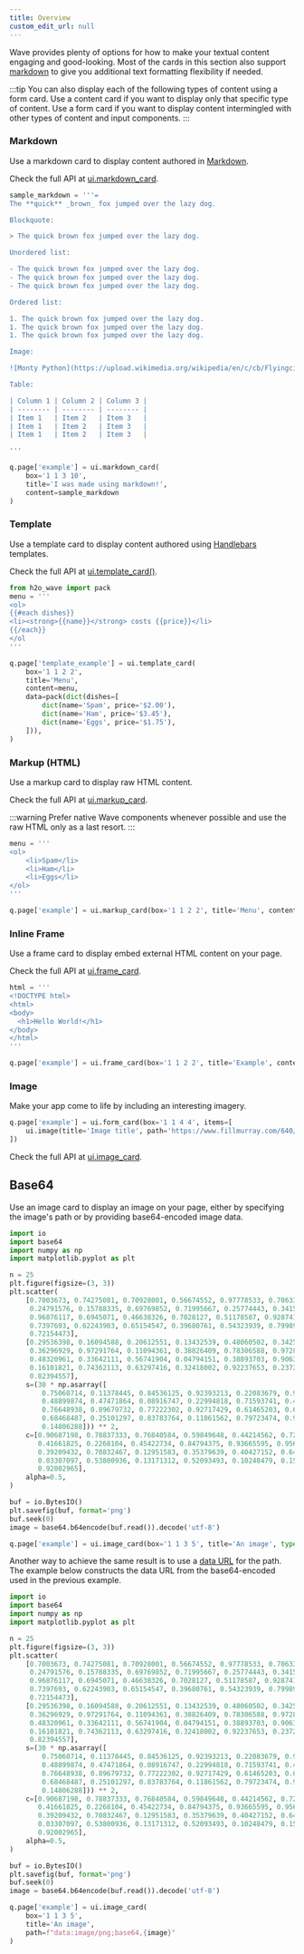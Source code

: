 ```yaml
---
title: Overview
custom_edit_url: null
---
```


Wave provides plenty of options for how to make your textual content engaging and good-looking. Most of the cards in this section also support [markdown](https://guides.github.com/features/mastering-markdown/) to give you additional text formatting flexibility if needed.

:::tip
You can also display each of the following types of content using a form card. Use a content card if you want to display only that specific type of content. Use a form card if you want to display content intermingled with other types of content and input components.
:::

### Markdown

Use a markdown card to display content authored in [Markdown](https://guides.github.com/features/mastering-markdown/).

Check the full API at [ui.markdown_card](/docs/api/ui#markdown_card).

```py
sample_markdown = '''=
The **quick** _brown_ fox jumped over the lazy dog.

Blockquote:

> The quick brown fox jumped over the lazy dog.

Unordered list:

- The quick brown fox jumped over the lazy dog.
- The quick brown fox jumped over the lazy dog.
- The quick brown fox jumped over the lazy dog.

Ordered list:

1. The quick brown fox jumped over the lazy dog.
1. The quick brown fox jumped over the lazy dog.
1. The quick brown fox jumped over the lazy dog.

Image:

![Monty Python](https://upload.wikimedia.org/wikipedia/en/c/cb/Flyingcircus_2.jpg)

Table:

| Column 1 | Column 2 | Column 3 |
| -------- | -------- | -------- |
| Item 1   | Item 2   | Item 3   |
| Item 1   | Item 2   | Item 3   |
| Item 1   | Item 2   | Item 3   |

'''

q.page['example'] = ui.markdown_card(
    box='1 1 3 10',
    title='I was made using markdown!',
    content=sample_markdown
)
```

### Template

Use a template card to display content authored using [Handlebars](https://handlebarsjs.com/guide/) templates.

Check the full API at [ui.template_card()](/docs/api/ui#template_card).

```py
from h2o_wave import pack
menu = '''
<ol>
{{#each dishes}}
<li><strong>{{name}}</strong> costs {{price}}</li>
{{/each}}
</ol
'''

q.page['template_example'] = ui.template_card(
    box='1 1 2 2',
    title='Menu',
    content=menu,
    data=pack(dict(dishes=[
        dict(name='Spam', price='$2.00'),
        dict(name='Ham', price='$3.45'),
        dict(name='Eggs', price='$1.75'),
    ])),
)
```

### Markup (HTML)

Use a markup card to display raw HTML content.

Check the full API at [ui.markup_card](/docs/api/ui#markup_card).

:::warning
Prefer native Wave components whenever possible and use the raw HTML only as a last resort.
:::

```py
menu = '''
<ol>
    <li>Spam</li>
    <li>Ham</li>
    <li>Eggs</li>
</ol>
'''

q.page['example'] = ui.markup_card(box='1 1 2 2', title='Menu', content=menu)
```

### Inline Frame

Use a frame card to display embed external HTML content on your page.

Check the full API at [ui.frame_card](/docs/api/ui#frame_card).

```py
html = '''
<!DOCTYPE html>
<html>
<body>
  <h1>Hello World!</h1>
</body>
</html>
'''

q.page['example'] = ui.frame_card(box='1 1 2 2', title='Example', content=html)
```

### Image

Make your app come to life by including an interesting imagery.

```py
q.page['example'] = ui.form_card(box='1 1 4 4', items=[
    ui.image(title='Image title', path='https://www.fillmurray.com/640/360'),
])
```

Check the full API at [ui.image_card](/docs/api/ui#image_card).

## Base64

Use an image card to display an image on your page, either by specifying the image's path or by providing base64-encoded image data.

```py
import io
import base64
import numpy as np
import matplotlib.pyplot as plt

n = 25
plt.figure(figsize=(3, 3))
plt.scatter(
    [0.7003673, 0.74275081, 0.70928001, 0.56674552, 0.97778533, 0.70633485,
     0.24791576, 0.15788335, 0.69769852, 0.71995667, 0.25774443, 0.34154678,
     0.96876117, 0.6945071, 0.46638326, 0.7028127, 0.51178587, 0.92874137,
     0.7397693, 0.62243903, 0.65154547, 0.39680761, 0.54323939, 0.79989953,
     0.72154473],
    [0.29536398, 0.16094588, 0.20612551, 0.13432539, 0.48060502, 0.34252181,
     0.36296929, 0.97291764, 0.11094361, 0.38826409, 0.78306588, 0.97289726,
     0.48320961, 0.33642111, 0.56741904, 0.04794151, 0.38893703, 0.90630365,
     0.16101821, 0.74362113, 0.63297416, 0.32418002, 0.92237653, 0.23722644,
     0.82394557],
    s=(30 * np.asarray([
        0.75060714, 0.11378445, 0.84536125, 0.92393213, 0.22083679, 0.93305388,
        0.48899874, 0.47471864, 0.08916747, 0.22994818, 0.71593741, 0.49612616,
        0.76648938, 0.89679732, 0.77222302, 0.92717429, 0.61465203, 0.60906377,
        0.68468487, 0.25101297, 0.83783764, 0.11861562, 0.79723474, 0.94900427,
        0.14806288])) ** 2,
    c=[0.90687198, 0.78837333, 0.76840584, 0.59849648, 0.44214562, 0.72303802,
       0.41661825, 0.2268104, 0.45422734, 0.84794375, 0.93665595, 0.95603618,
       0.39209432, 0.70832467, 0.12951583, 0.35379639, 0.40427152, 0.6485339,
       0.03307097, 0.53800936, 0.13171312, 0.52093493, 0.10248479, 0.15798038,
       0.92002965],
    alpha=0.5,
)

buf = io.BytesIO()
plt.savefig(buf, format='png')
buf.seek(0)
image = base64.b64encode(buf.read()).decode('utf-8')

q.page['example'] = ui.image_card(box='1 1 3 5', title='An image', type='png', image=image)
```

Another way to achieve the same result is to use a [data URL](https://developer.mozilla.org/en-US/docs/Web/HTTP/Basics_of_HTTP/Data_URIs) for the path. The example below constructs the data URL from the base64-encoded used in the previous example.

```py
import io
import base64
import numpy as np
import matplotlib.pyplot as plt

n = 25
plt.figure(figsize=(3, 3))
plt.scatter(
    [0.7003673, 0.74275081, 0.70928001, 0.56674552, 0.97778533, 0.70633485,
     0.24791576, 0.15788335, 0.69769852, 0.71995667, 0.25774443, 0.34154678,
     0.96876117, 0.6945071, 0.46638326, 0.7028127, 0.51178587, 0.92874137,
     0.7397693, 0.62243903, 0.65154547, 0.39680761, 0.54323939, 0.79989953,
     0.72154473],
    [0.29536398, 0.16094588, 0.20612551, 0.13432539, 0.48060502, 0.34252181,
     0.36296929, 0.97291764, 0.11094361, 0.38826409, 0.78306588, 0.97289726,
     0.48320961, 0.33642111, 0.56741904, 0.04794151, 0.38893703, 0.90630365,
     0.16101821, 0.74362113, 0.63297416, 0.32418002, 0.92237653, 0.23722644,
     0.82394557],
    s=(30 * np.asarray([
        0.75060714, 0.11378445, 0.84536125, 0.92393213, 0.22083679, 0.93305388,
        0.48899874, 0.47471864, 0.08916747, 0.22994818, 0.71593741, 0.49612616,
        0.76648938, 0.89679732, 0.77222302, 0.92717429, 0.61465203, 0.60906377,
        0.68468487, 0.25101297, 0.83783764, 0.11861562, 0.79723474, 0.94900427,
        0.14806288])) ** 2,
    c=[0.90687198, 0.78837333, 0.76840584, 0.59849648, 0.44214562, 0.72303802,
       0.41661825, 0.2268104, 0.45422734, 0.84794375, 0.93665595, 0.95603618,
       0.39209432, 0.70832467, 0.12951583, 0.35379639, 0.40427152, 0.6485339,
       0.03307097, 0.53800936, 0.13171312, 0.52093493, 0.10248479, 0.15798038,
       0.92002965],
    alpha=0.5,
)

buf = io.BytesIO()
plt.savefig(buf, format='png')
buf.seek(0)
image = base64.b64encode(buf.read()).decode('utf-8')

q.page['example'] = ui.image_card(
    box='1 1 3 5',
    title='An image',
    path=f"data:image/png;base64,{image}"
)
```
